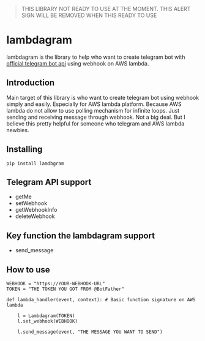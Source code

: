 > THIS LIBRARY NOT READY TO USE AT THE MOMENT.
> THIS ALERT SIGN WILL BE REMOVED WHEN THIS READY TO USE

# lambdagram

lambdagram is the library to help who want to create telegram bot with [official telegram bot api](https://core.telegram.org/bots/api) using webhook on AWS lambda.
   
## Introduction

Main target of this library is who want to create telegram bot using webhook simply and easily. Especially for AWS lambda platform. Because AWS lambda do not allow to use polling mechanism for infinite loops. Just sending and receiving message through webhook. Not a big deal. But I believe this pretty helpful for someone who telegram and AWS lambda newbies.

## Installing

~~~
pip install lamdbgram
~~~  

## Telegram API support

- getMe
- setWebhook
- getWebhookInfo
- deleteWebhook

## Key function the lambdagram support

- send_message

## How to use

~~~
WEBHOOK = "https://YOUR-WEBHOOK-URL"
TOKEN = "THE TOKEN YOU GOT FROM @BotFather"
  
def lambda_handler(event, context): # Basic function signature on AWS lambda 
    
    l = Lambdagram(TOKEN)
    l.set_webhook(WEBHOOK)
    
    l.send_message(event, "THE MESSAGE YOU WANT TO SEND")
~~~

 